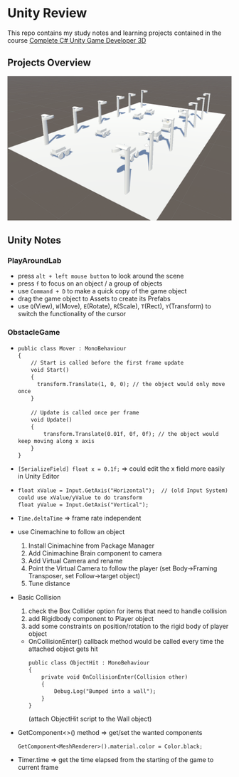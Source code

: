 # Unity Review

This repo contains my study notes and learning projects contained in the course [Complete C# Unity Game Developer 3D](https://www.udemy.com/course/unitycourse2/)

## Projects Overview

![PlayAroundLab](./PlayAround.png)

## Unity Notes

### PlayAroundLab

- press `alt + left mouse button` to look around the scene
- press `f` to focus on an object / a group of objects
- use `Command + D` to make a quick copy of the game object
- drag the game object to Assets to create its Prefabs
- use `Q`(View), `W`(Move), `E`(Rotate), `R`(Scale), `T`(Rect), `Y`(Transform) to switch the functionality of the cursor

### ObstacleGame

- ```
  public class Mover : MonoBehaviour
  {
      // Start is called before the first frame update
      void Start()
      {
        transform.Translate(1, 0, 0); // the object would only move once
      }

      // Update is called once per frame
      void Update()
      {
          transform.Translate(0.01f, 0f, 0f); // the object would keep moving along x axis
      }
  }
  ```

- `[SerializeField] float x = 0.1f;` => could edit the x field more easily in Unity Editor
- ```
  float xValue = Input.GetAxis("Horizontal");  // (old Input System) could use xValue/yValue to do transform
  float yValue = Input.GetAxis("Vertical");
  ```
- `Time.deltaTime` => frame rate independent
- use Cinemachine to follow an object
  1. Install Cinimachine from Package Manager
  2. Add Cinimachine Brain component to camera
  3. Add Virtual Camera and rename
  4. Point the Virtual Camera to follow the player (set Body->Framing Transposer, set Follow->target object)
  5. Tune distance
- Basic Collision
  1. check the Box Collider option for items that need to handle collision
  2. add Rigidbody component to Player object
  3. add some constraints on position/rotation to the rigid body of player object
  - OnCollisionEnter() callback method would be called every time the attached object gets hit
    ```
    public class ObjectHit : MonoBehaviour
    {
        private void OnCollisionEnter(Collision other)
        {
            Debug.Log("Bumped into a wall");
        }
    }
    ```
    (attach ObjectHit script to the Wall object)
- GetComponent<>() method => get/set the wanted components

  ```
  GetComponent<MeshRenderer>().material.color = Color.black;
  ```

- Timer.time => get the time elapsed from the starting of the game to current frame
